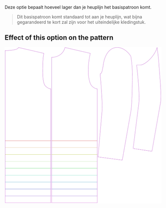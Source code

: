 
Deze optie bepaalt hoeveel lager dan je heuplijn het basispatroon komt.

> Dit basispatroon komt standaard tot aan je heuplijn, wat bijna gegarandeerd te kort zal zijn voor het uiteindelijke kledingstuk.


## Effect of this option on the pattern
![This image shows the effect of this option by superimposing several variants that have a different value for this option](bent_lengthbonus_sample.svg "Effect of this option on the pattern")